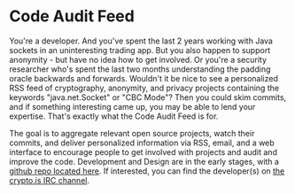 # Code Audit Feed

You're a developer.  And you've spent the last 2 years working with Java sockets in an uninteresting trading app.  But you also happen to support anonymity - but have no idea how to get involved.  Or you're a security researcher who's spent the last two months understanding the padding oracle backwards and forwards.  Wouldn't it be nice to see a personalized RSS feed of cryptography, anonymity, and privacy projects containing the keywords "java.net.Socket" or "CBC Mode"?  Then you could skim commits, and if something interesting came up, you may be able to lend your expertise.  That's exactly what the Code Audit Feed is for.

The goal is to aggregate relevant open source projects, watch their commits, and deliver personalized information via RSS, email, and a web interface to encourage people to get involved with projects and audit and improve the code.  Development and Design are in the early stages, with a [github repo located here](https://github.com/cryptodotis/code-audit-feed).  If interested, you can find the developer(s) on [the crypto.is IRC channel](https://crypto.is/about/).